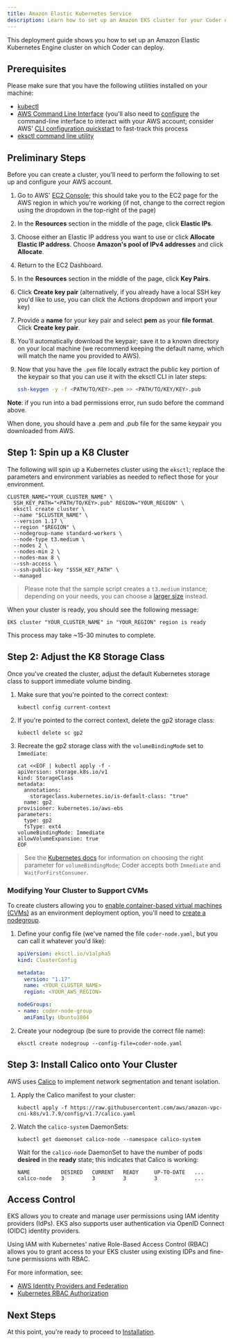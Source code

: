 ```yaml
---
title: Amazon Elastic Kubernetes Service
description: Learn how to set up an Amazon EKS cluster for your Coder deployment.
---
```


This deployment guide shows you how to set up an Amazon Elastic Kubernetes
Engine cluster on which Coder can deploy.

## Prerequisites

Please make sure that you have the following utilities installed on your
machine:

- [kubectl](https://kubernetes.io/docs/tasks/tools/install-kubectl/)
- [AWS Command Line
  Interface](https://docs.aws.amazon.com/cli/latest/userguide/install-cliv2.html)
  (you'll also need to
  [configure](https://docs.aws.amazon.com/cli/latest/userguide/cli-chap-configure.html)
  the command-line interface to interact with your AWS account; consider AWS'
  [CLI configuration
  quickstart](https://docs.aws.amazon.com/cli/latest/userguide/cli-configure-quickstart.html)
  to fast-track this process
- [eksctl command line
  utility](https://docs.aws.amazon.com/eks/latest/userguide/eksctl.html)

## Preliminary Steps

Before you can create a cluster, you'll need to perform the following to set up
and configure your AWS account.

1. Go to AWS' [EC2 Console](https://console.aws.amazon.com/ec2/); this should
   take you to the EC2 page for the AWS region in which you're working (if not,
   change to the correct region using the dropdown in the top-right of the page)
1. In the **Resources** section in the middle of the page, click **Elastic
   IPs**.
1. Choose either an Elastic IP address you want to use or click **Allocate
   Elastic IP address**. Choose **Amazon's pool of IPv4 addresses** and click
   **Allocate**.
1. Return to the EC2 Dashboard.
1. In the **Resources** section in the middle of the page, click **Key Pairs**.
1. Click **Create key pair** (alternatively, if you already have a local SSH key
   you'd like to use, you can click the Actions dropdown and import your key)
1. Provide a **name** for your key pair and select **pem** as your **file
   format**. Click **Create key pair**.
1. You'll automatically download the keypair; save it to a known directory on
   your local machine (we recommend keeping the default name, which will match
   the name you provided to AWS).
1. Now that you have the `.pem` file locally extract the public key portion of
   the keypair so that you can use it with the eksctl CLI in later steps:

   ```sh
   ssh-keygen -y -f <PATH/TO/KEY>.pem >> <PATH/TO/KEY/KEY>.pub
   ```

  **Note**: if you run into a bad permissions error, run sudo before the command
  above.
  
  When done, you should have a .pem and .pub file for the same keypair you
  downloaded from AWS.

## Step 1: Spin up a K8 Cluster

The following will spin up a Kubernetes cluster using the `eksctl`; replace the
parameters and environment variables as needed to reflect those for your
environment.

```console
CLUSTER_NAME="YOUR_CLUSTER_NAME" \
  SSH_KEY_PATH="<PATH/TO/KEY>.pub" REGION="YOUR_REGION" \
  eksctl create cluster \
  --name "$CLUSTER_NAME" \
  --version 1.17 \
  --region "$REGION" \
  --nodegroup-name standard-workers \
  --node-type t3.medium \
  --nodes 2 \
  --nodes-min 2 \
  --nodes-max 8 \
  --ssh-access \
  --ssh-public-key "$SSH_KEY_PATH" \
  --managed
```

> Please note that the sample script creates a `t3.medium` instance; depending
on your needs, you can choose a [larger
size](https://aws.amazon.com/ec2/instance-types/t3/) instead.

When your cluster is ready, you should see the following message:

```console
EKS cluster "YOUR_CLUSTER_NAME" in "YOUR_REGION" region is ready
```

This process may take ~15-30 minutes to complete.

## Step 2: Adjust the K8 Storage Class

Once you've created the cluster, adjust the default Kubernetes storage class to
support immediate volume binding.

1. Make sure that you're pointed to the correct context:

   ```console
   kubectl config current-context
   ```

1. If you're pointed to the correct context, delete the gp2 storage class:

   ```console
   kubectl delete sc gp2
   ```

1. Recreate the gp2 storage class with the `volumeBindingMode` set to
   `Immediate`:

   ```console
   cat <<EOF | kubectl apply -f -
   apiVersion: storage.k8s.io/v1
   kind: StorageClass
   metadata:
     annotations:
       storageclass.kubernetes.io/is-default-class: "true"
     name: gp2
   provisioner: kubernetes.io/aws-ebs
   parameters:
     type: gp2
     fsType: ext4
   volumeBindingMode: Immediate
   allowVolumeExpansion: true
   EOF
   ```

> See the [Kubernetes
> docs](https://kubernetes.io/docs/concepts/storage/storage-classes/#volume-binding-mode)
> for information on choosing the right parameter for `volumeBindingMode`; Coder
> accepts both `Immediate` and `WaitForFirstConsumer`.

### Modifying Your Cluster to Support CVMs

To create clusters allowing you to [enable container-based virtual machines
(CVMs)](../../admin/environment-management/cvms.md) as an environment deployment
option, you'll need to [create a
nodegroup](https://eksctl.io/usage/managing-nodegroups/#creating-a-nodegroup-from-a-config-file).

1. Define your config file (we've named the file `coder-node.yaml`, but you can
   call it whatever you'd like):

    ```yaml
    apiVersion: eksctl.io/v1alpha5
    kind: ClusterConfig

    metadata: 
      version: "1.17"
      name: <YOUR_CLUSTER_NAME>
      region: <YOUR_AWS_REGION>

    nodeGroups:
    - name: coder-node-group
      amiFamily: Ubuntu1804
    ```

1. Create your nodegroup (be sure to provide the correct file name):

    ```console
    eksctl create nodegroup --config-file=coder-node.yaml
    ```

## Step 3: Install Calico onto Your Cluster

AWS uses
[Calico](https://docs.amazonaws.cn/en_us/eks/latest/userguide/calico.html) to
implement network segmentation and tenant isolation.

1. Apply the Calico manifest to your cluster:

   ```console
   kubectl apply -f https://raw.githubusercontent.com/aws/amazon-vpc-cni-k8s/v1.7.9/config/v1.7/calico.yaml
   ```

1. Watch the `calico-system` DaemonSets:

   ```console
   kubectl get daemonset calico-node --namespace calico-system 
   ```

   Wait for the `calico-node` DaemonSet to have the number of pods **desired**
   in the **ready** state; this indicates that Calico is working:

   ```console
   NAME          DESIRED   CURRENT   READY     UP-TO-DATE   ...
   calico-node   3         3         3         3            ...
   ```

## Access Control

EKS allows you to create and manage user permissions using IAM identity
providers (IdPs). EKS also supports user authentication via OpenID Connect
(OIDC) identity providers.

Using IAM with Kubernetes' native Role-Based Access Control (RBAC) allows you to
grant access to your EKS cluster using existing IDPs and fine-tune permissions
with RBAC.

For more information, see:

- [AWS Identity Providers and Federation](https://docs.aws.amazon.com/IAM/latest/UserGuide/id_roles_providers.html)
- [Kubernetes RBAC Authorization](https://kubernetes.io/docs/reference/access-authn-authz/rbac/)

## Next Steps

At this point, you're ready to proceed to [Installation](../installation.md).
